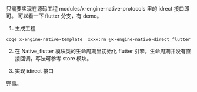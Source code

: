 只需要实现在源码工程 modules/x-engine-native-protocols 里的 idrect 接口即可。
可以看一下 flutter 分支，有 demo。 

1. 生成工程
``` 
coge x-engine-native-template  xxxx:rn @x-engine-native-direct_flutter
```

2. 在 Native\_flutter 模块类的生命周期里初始化 flutter 引擎。生命周期并没有直接回调，写法可参考 store 模块。

3. 实现 idirect 接口 


完事。 

